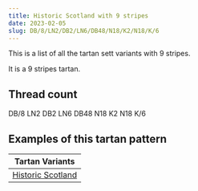 ```yaml
---
title: Historic Scotland with 9 stripes
date: 2023-02-05
slug: DB/8/LN2/DB2/LN6/DB48/N18/K2/N18/K/6
---
```

This is a list of all the tartan sett variants with 9 stripes.

It is a 9 stripes tartan.


## Thread count
DB/8 LN2 DB2 LN6 DB48 N18 K2 N18 K/6

## Examples of this tartan pattern

| Tartan Variants |
|---------------|
| [Historic Scotland](/variants/db/8/ln2/db2/ln6/db48/n18/k2/n18/k/6-db000050-k000000-lne0e0e0-n808080)||
